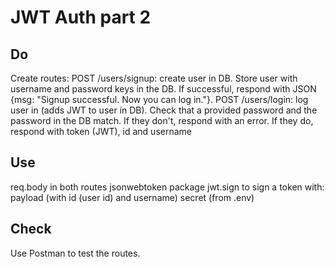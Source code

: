 # JWT Auth part 2

## Do

Create routes:
POST /users/signup: create user in DB.
Store user with username and password keys in the DB.
If successful, respond with JSON {msg: "Signup successful. Now you can log in."}.
POST /users/login: log user in (adds JWT to user in DB).
Check that a provided password and the password in the DB match.
If they don't, respond with an error.
If they do, respond with token (JWT), id and username

## Use

req.body in both routes
jsonwebtoken package
jwt.sign to sign a token with:
payload (with id (user id) and username)
secret (from .env)

## Check

Use Postman to test the routes.
